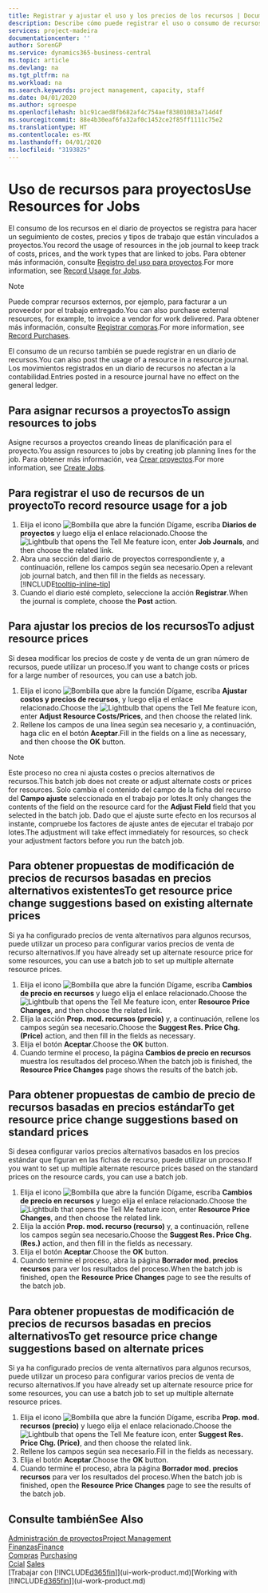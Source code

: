 ```yaml
---
title: Registrar y ajustar el uso y los precios de los recursos | Documentos de Microsoft
description: Describe cómo puede registrar el uso o consumo de recursos asociados a un proyecto, para realizar el seguimiento y administrar costes, precios y tipos de trabajo.
services: project-madeira
documentationcenter: ''
author: SorenGP
ms.service: dynamics365-business-central
ms.topic: article
ms.devlang: na
ms.tgt_pltfrm: na
ms.workload: na
ms.search.keywords: project management, capacity, staff
ms.date: 04/01/2020
ms.author: sgroespe
ms.openlocfilehash: b1c91caed8fb682af4c754aef83801083a714d4f
ms.sourcegitcommit: 88e4b30eaf6fa32af0c1452ce2f85ff1111c75e2
ms.translationtype: HT
ms.contentlocale: es-MX
ms.lasthandoff: 04/01/2020
ms.locfileid: "3193825"
---
```

# <a name="use-resources-for-jobs"></a><span data-ttu-id="ab497-103">Uso de recursos para proyectos</span><span class="sxs-lookup"><span data-stu-id="ab497-103">Use Resources for Jobs</span></span>
<span data-ttu-id="ab497-104">El consumo de los recursos en el diario de proyectos se registra para hacer un seguimiento de costes, precios y tipos de trabajo que están vinculados a proyectos.</span><span class="sxs-lookup"><span data-stu-id="ab497-104">You record the usage of resources in the job journal to keep track of costs, prices, and the work types that are linked to jobs.</span></span> <span data-ttu-id="ab497-105">Para obtener más información, consulte [Registro del uso para proyectos](projects-how-record-job-usage.md).</span><span class="sxs-lookup"><span data-stu-id="ab497-105">For more information, see [Record Usage for Jobs](projects-how-record-job-usage.md).</span></span>

> [!NOTE]
> <span data-ttu-id="ab497-106">Puede comprar recursos externos, por ejemplo, para facturar a un proveedor por el trabajo entregado.</span><span class="sxs-lookup"><span data-stu-id="ab497-106">You can also purchase external resources, for example, to invoice a vendor for work delivered.</span></span> <span data-ttu-id="ab497-107">Para obtener más información, consulte [Registrar compras](purchasing-how-record-purchases.md).</span><span class="sxs-lookup"><span data-stu-id="ab497-107">For more information, see [Record Purchases](purchasing-how-record-purchases.md).</span></span>

<span data-ttu-id="ab497-108">El consumo de un recurso también se puede registrar en un diario de recursos.</span><span class="sxs-lookup"><span data-stu-id="ab497-108">You can also post the usage of a resource in a resource journal.</span></span> <span data-ttu-id="ab497-109">Los movimientos registrados en un diario de recursos no afectan a la contabilidad.</span><span class="sxs-lookup"><span data-stu-id="ab497-109">Entries posted in a resource journal have no effect on the general ledger.</span></span>

## <a name="to-assign-resources-to-jobs"></a><span data-ttu-id="ab497-110">Para asignar recursos a proyectos</span><span class="sxs-lookup"><span data-stu-id="ab497-110">To assign resources to jobs</span></span>
<span data-ttu-id="ab497-111">Asigne recursos a proyectos creando líneas de planificación para el proyecto.</span><span class="sxs-lookup"><span data-stu-id="ab497-111">You assign resources to jobs by creating job planning lines for the job.</span></span> <span data-ttu-id="ab497-112">Para obtener más información, vea [Crear proyectos](projects-how-create-jobs.md).</span><span class="sxs-lookup"><span data-stu-id="ab497-112">For more information, see [Create Jobs](projects-how-create-jobs.md).</span></span>

## <a name="to-record-resource-usage-for-a-job"></a><span data-ttu-id="ab497-113">Para registrar el uso de recursos de un proyecto</span><span class="sxs-lookup"><span data-stu-id="ab497-113">To record resource usage for a job</span></span>
1. <span data-ttu-id="ab497-114">Elija el icono ![Bombilla que abre la función Dígame](media/ui-search/search_small.png "Dígame qué desea hacer"), escriba **Diarios de proyectos** y luego elija el enlace relacionado.</span><span class="sxs-lookup"><span data-stu-id="ab497-114">Choose the ![Lightbulb that opens the Tell Me feature](media/ui-search/search_small.png "Tell me what you want to do") icon, enter **Job Journals**, and then choose the related link.</span></span>
2. <span data-ttu-id="ab497-115">Abra una sección del diario de proyectos correspondiente y, a continuación, rellene los campos según sea necesario.</span><span class="sxs-lookup"><span data-stu-id="ab497-115">Open a relevant job journal batch, and then fill in the fields as necessary.</span></span> [!INCLUDE[tooltip-inline-tip](includes/tooltip-inline-tip_md.md)]
3. <span data-ttu-id="ab497-116">Cuando el diario esté completo, seleccione la acción **Registrar**.</span><span class="sxs-lookup"><span data-stu-id="ab497-116">When the journal is complete, choose the **Post** action.</span></span>

## <a name="to-adjust-resource-prices"></a><span data-ttu-id="ab497-117">Para ajustar los precios de los recursos</span><span class="sxs-lookup"><span data-stu-id="ab497-117">To adjust resource prices</span></span>
<span data-ttu-id="ab497-118">Si desea modificar los precios de coste y de venta de un gran número de recursos, puede utilizar un proceso.</span><span class="sxs-lookup"><span data-stu-id="ab497-118">If you want to change costs or prices for a large number of resources, you can use a batch job.</span></span>  

1. <span data-ttu-id="ab497-119">Elija el icono ![Bombilla que abre la función Dígame](media/ui-search/search_small.png "Dígame qué desea hacer"), escriba **Ajustar costos y precios de recursos**, y luego elija el enlace relacionado.</span><span class="sxs-lookup"><span data-stu-id="ab497-119">Choose the ![Lightbulb that opens the Tell Me feature](media/ui-search/search_small.png "Tell me what you want to do") icon, enter **Adjust Resource Costs/Prices**, and then choose the related link.</span></span>
2. <span data-ttu-id="ab497-120">Rellene los campos de una línea según sea necesario y, a continuación, haga clic en el botón **Aceptar**.</span><span class="sxs-lookup"><span data-stu-id="ab497-120">Fill in the fields on a line as necessary, and then choose the **OK** button.</span></span>

> [!NOTE]  
>   <span data-ttu-id="ab497-121">Este proceso no crea ni ajusta costes o precios alternativos de recursos.</span><span class="sxs-lookup"><span data-stu-id="ab497-121">This batch job does not create or adjust alternate costs or prices for resources.</span></span> <span data-ttu-id="ab497-122">Solo cambia el contenido del campo de la ficha del recurso del **Campo ajuste** seleccionada en el trabajo por lotes.</span><span class="sxs-lookup"><span data-stu-id="ab497-122">It only changes the contents of the field on the resource card for the **Adjust Field** field that you selected in the batch job.</span></span> <span data-ttu-id="ab497-123">Dado que el ajuste surte efecto en los recursos al instante, compruebe los factores de ajuste antes de ejecutar el trabajo por lotes.</span><span class="sxs-lookup"><span data-stu-id="ab497-123">The adjustment will take effect immediately for resources, so check your adjustment factors before you run the batch job.</span></span>

## <a name="to-get-resource-price-change-suggestions-based-on-existing-alternate-prices"></a><span data-ttu-id="ab497-124">Para obtener propuestas de modificación de precios de recursos basadas en precios alternativos existentes</span><span class="sxs-lookup"><span data-stu-id="ab497-124">To get resource price change suggestions based on existing alternate prices</span></span>
<span data-ttu-id="ab497-125">Si ya ha configurado precios de venta alternativos para algunos recursos, puede utilizar un proceso para configurar varios precios de venta de recurso alternativos.</span><span class="sxs-lookup"><span data-stu-id="ab497-125">If you have already set up alternate resource price for some resources, you can use a batch job to set up multiple alternate resource prices.</span></span>

1. <span data-ttu-id="ab497-126">Elija el icono ![Bombilla que abre la función Dígame](media/ui-search/search_small.png "Dígame qué desea hacer"), escriba **Cambios de precio en recursos** y luego elija el enlace relacionado.</span><span class="sxs-lookup"><span data-stu-id="ab497-126">Choose the ![Lightbulb that opens the Tell Me feature](media/ui-search/search_small.png "Tell me what you want to do") icon, enter **Resource Price Changes**, and then choose the related link.</span></span>
2. <span data-ttu-id="ab497-127">Elija la acción **Prop. mod. recursos (precio)** y, a continuación, rellene los campos según sea necesario.</span><span class="sxs-lookup"><span data-stu-id="ab497-127">Choose the **Suggest Res. Price Chg. (Price)** action, and then fill in the fields as necessary.</span></span>
3. <span data-ttu-id="ab497-128">Elija el botón **Aceptar**.</span><span class="sxs-lookup"><span data-stu-id="ab497-128">Choose the **OK** button.</span></span>  
4. <span data-ttu-id="ab497-129">Cuando termine el proceso, la página **Cambios de precio en recursos** muestra los resultados del proceso.</span><span class="sxs-lookup"><span data-stu-id="ab497-129">When the batch job is finished, the **Resource Price Changes** page shows the results of the batch job.</span></span>

## <a name="to-get-resource-price-change-suggestions-based-on-standard-prices"></a><span data-ttu-id="ab497-130">Para obtener propuestas de cambio de precio de recursos basadas en precios estándar</span><span class="sxs-lookup"><span data-stu-id="ab497-130">To get resource price change suggestions based on standard prices</span></span>
<span data-ttu-id="ab497-131">Si desea configurar varios precios alternativos basados en los precios estándar que figuran en las fichas de recurso, puede utilizar un proceso.</span><span class="sxs-lookup"><span data-stu-id="ab497-131">If you want to set up multiple alternate resource prices based on the standard prices on the resource cards, you can use a batch job.</span></span>  

1. <span data-ttu-id="ab497-132">Elija el icono ![Bombilla que abre la función Dígame](media/ui-search/search_small.png "Dígame qué desea hacer"), escriba **Cambios de precio en recursos** y luego elija el enlace relacionado.</span><span class="sxs-lookup"><span data-stu-id="ab497-132">Choose the ![Lightbulb that opens the Tell Me feature](media/ui-search/search_small.png "Tell me what you want to do") icon, enter **Resource Price Changes**, and then choose the related link.</span></span>
2. <span data-ttu-id="ab497-133">Elija la acción **Prop. mod. recurso (recurso)** y, a continuación, rellene los campos según sea necesario.</span><span class="sxs-lookup"><span data-stu-id="ab497-133">Choose the **Suggest Res. Price Chg. (Res.)** action, and then fill in the fields as necessary.</span></span>  
3. <span data-ttu-id="ab497-134">Elija el botón **Aceptar**.</span><span class="sxs-lookup"><span data-stu-id="ab497-134">Choose the **OK** button.</span></span>  
4. <span data-ttu-id="ab497-135">Cuando termine el proceso, abra la página **Borrador mod. precios recursos** para ver los resultados del proceso.</span><span class="sxs-lookup"><span data-stu-id="ab497-135">When the batch job is finished, open the **Resource Price Changes** page to see the results of the batch job.</span></span>

## <a name="to-get-resource-price-change-suggestions-based-on-alternate-prices"></a><span data-ttu-id="ab497-136">Para obtener propuestas de modificación de precios de recursos basadas en precios alternativos</span><span class="sxs-lookup"><span data-stu-id="ab497-136">To get resource price change suggestions based on alternate prices</span></span>
<span data-ttu-id="ab497-137">Si ya ha configurado precios de venta alternativos para algunos recursos, puede utilizar un proceso para configurar varios precios de venta de recurso alternativos.</span><span class="sxs-lookup"><span data-stu-id="ab497-137">If you have already set up alternate resource price for some resources, you can use a batch job to set up multiple alternate resource prices.</span></span>

1. <span data-ttu-id="ab497-138">Elija el icono ![Bombilla que abre la función Dígame](media/ui-search/search_small.png "Dígame qué desea hacer"), escriba **Prop. mod. recursos (precio)** y luego elija el enlace relacionado.</span><span class="sxs-lookup"><span data-stu-id="ab497-138">Choose the ![Lightbulb that opens the Tell Me feature](media/ui-search/search_small.png "Tell me what you want to do") icon, enter **Suggest Res. Price Chg. (Price)**, and then choose the related link.</span></span>  
2. <span data-ttu-id="ab497-139">Rellene los campos según sea necesario.</span><span class="sxs-lookup"><span data-stu-id="ab497-139">Fill in the fields as necessary.</span></span>
3. <span data-ttu-id="ab497-140">Elija el botón **Aceptar**.</span><span class="sxs-lookup"><span data-stu-id="ab497-140">Choose the **OK** button.</span></span>  
4. <span data-ttu-id="ab497-141">Cuando termine el proceso, abra la página **Borrador mod. precios recursos** para ver los resultados del proceso.</span><span class="sxs-lookup"><span data-stu-id="ab497-141">When the batch job is finished, open the **Resource Price Changes** page to see the results of the batch job.</span></span>

## <a name="see-also"></a><span data-ttu-id="ab497-142">Consulte también</span><span class="sxs-lookup"><span data-stu-id="ab497-142">See Also</span></span>
[<span data-ttu-id="ab497-143">Administración de proyectos</span><span class="sxs-lookup"><span data-stu-id="ab497-143">Project Management</span></span>](projects-manage-projects.md)  
[<span data-ttu-id="ab497-144">Finanzas</span><span class="sxs-lookup"><span data-stu-id="ab497-144">Finance</span></span>](finance.md)  
<span data-ttu-id="ab497-145">[Compras](purchasing-manage-purchasing.md)       </span><span class="sxs-lookup"><span data-stu-id="ab497-145">[Purchasing](purchasing-manage-purchasing.md)       </span></span>  
<span data-ttu-id="ab497-146">[Ccial](sales-manage-sales.md)   </span><span class="sxs-lookup"><span data-stu-id="ab497-146">[Sales](sales-manage-sales.md)   </span></span>  
<span data-ttu-id="ab497-147">[Trabajar con [!INCLUDE[d365fin](includes/d365fin_md.md)]](ui-work-product.md)</span><span class="sxs-lookup"><span data-stu-id="ab497-147">[Working with [!INCLUDE[d365fin](includes/d365fin_md.md)]](ui-work-product.md)</span></span>  
